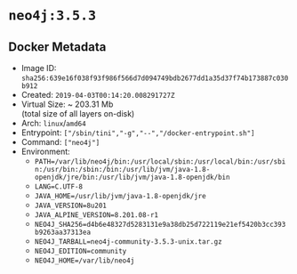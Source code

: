 # `neo4j:3.5.3`

## Docker Metadata

- Image ID: `sha256:639e16f038f93f986f566d7d094749bdb2677dd1a35d37f74b173887c030b912`
- Created: `2019-04-03T00:14:20.008291727Z`
- Virtual Size: ~ 203.31 Mb  
  (total size of all layers on-disk)
- Arch: `linux`/`amd64`
- Entrypoint: `["/sbin/tini","-g","--","/docker-entrypoint.sh"]`
- Command: `["neo4j"]`
- Environment:
  - `PATH=/var/lib/neo4j/bin:/usr/local/sbin:/usr/local/bin:/usr/sbin:/usr/bin:/sbin:/bin:/usr/lib/jvm/java-1.8-openjdk/jre/bin:/usr/lib/jvm/java-1.8-openjdk/bin`
  - `LANG=C.UTF-8`
  - `JAVA_HOME=/usr/lib/jvm/java-1.8-openjdk/jre`
  - `JAVA_VERSION=8u201`
  - `JAVA_ALPINE_VERSION=8.201.08-r1`
  - `NEO4J_SHA256=d4b6e48327d5283131e9a38db25d722119e21ef5420b3cc393b9263aa37313ea`
  - `NEO4J_TARBALL=neo4j-community-3.5.3-unix.tar.gz`
  - `NEO4J_EDITION=community`
  - `NEO4J_HOME=/var/lib/neo4j`
